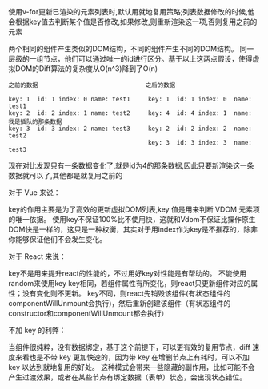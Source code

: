 使用v-for更新已渲染的元素列表时,默认用就地复用策略;列表数据修改的时候,他会根据key值去判断某个值是否修改,如果修改,则重新渲染这一项,否则复用之前的元素


两个相同的组件产生类似的DOM结构，不同的组件产生不同的DOM结构。
同一层级的一组节点，他们可以通过唯一的id进行区分。基于以上这两点假设，使得虚拟DOM的Diff算法的复杂度从O(n^3)降到了O(n)


```
之前的数据                              之后的数据

key: 1  id: 1 index: 0 name: test1     key: 1  id: 1 index: 0  name: test1
key: 2  id: 2 index: 1 name: test2     key: 4  id: 4 index: 1  name: 我是插队的那条数据
key: 3  id: 3 index: 2 name: test3     key: 2  id: 2 index: 2  name: test2
                                       key: 3  id: 3 index: 3  name: test3
```

现在对比发现只有一条数据变化了,就是id为4的那条数据,因此只要新渲染这一条数据就可以了,其他都是就复用之前的


对于 Vue 来说：

key的作用主要是为了高效的更新虚拟DOM列表,key 值是用来判断 VDOM 元素项的唯一依据。
使用key不保证100%比不使用快，这就和Vdom不保证比操作原生DOM快是一样的，这只是一种权衡，其实对于用index作为key是不推荐的，除非你能够保证他们不会发生变化。

对于 React 来说：

key不是用来提升react的性能的，不过用好key对性能是有帮助的。
不能使用random来使用key
key相同，若组件属性有所变化，则react只更新组件对应的属性；没有变化则不更新。
key不同，则react先销毁该组件(有状态组件的componentWillUnmount会执行)，然后重新创建该组件（有状态组件的constructor和componentWillUnmount都会执行）

不加 key 的利弊：

当组件很纯粹，没有数据绑定，基于这个前提下，可以更有效的复用节点，diff 速度来看也是不带 key 更加快速的，因为带 key 在增删节点上有耗时，可以不加 key 以达到就地复用的好处。
这种模式会带来一些隐藏的副作用，比如可能不会产生过渡效果，或者在某些节点有绑定数据（表单）状态，会出现状态错位。
